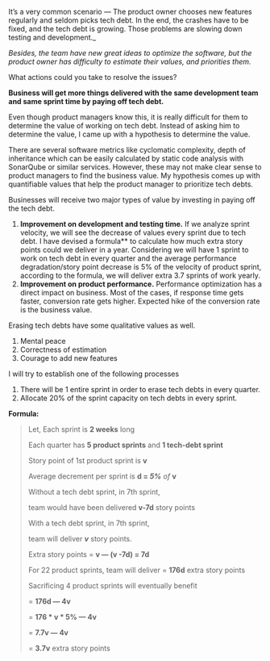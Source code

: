 It’s a very common scenario — The product owner chooses new features regularly and seldom picks tech debt. In the end, the crashes have to be fixed, and the tech debt is growing. Those problems are slowing down testing and development._

_Besides, the team have new great ideas to optimize the software, but the product owner has difficulty to estimate their values, and priorities them._

What actions could you take to resolve the issues?

**Business will get more things delivered with the same development team and same sprint time by paying off tech debt.**

Even though product managers know this, it is really difficult for them to determine the value of working on tech debt. Instead of asking him to determine the value, I came up with a hypothesis to determine the value.

There are several software metrics like cyclomatic complexity, depth of inheritance which can be easily calculated by static code analysis with SonarQube or similar services. However, these may not make clear sense to product managers to find the business value. My hypothesis comes up with quantifiable values that help the product manager to prioritize tech debts.

Businesses will receive two major types of value by investing in paying off the tech debt.

1.  **Improvement on development and testing time.** If we analyze sprint velocity, we will see the decrease of values every sprint due to tech debt. I have devised a formula** to calculate how much extra story points could we deliver in a year. Considering we will have 1 sprint to work on tech debt in every quarter and the average performance degradation/story point decrease is 5% of the velocity of product sprint, according to the formula, we will deliver extra 3.7 sprints of work yearly.
2.  **Improvement on product performance.** Performance optimization has a direct impact on business. Most of the cases, if response time gets faster, conversion rate gets higher. Expected hike of the conversion rate is the business value.

Erasing tech debts have some qualitative values as well.

1.  Mental peace
2.  Correctness of estimation
3.  Courage to add new features

I will try to establish one of the following processes

1.  There will be 1 entire sprint in order to erase tech debts in every quarter.
2.  Allocate 20% of the sprint capacity on tech debts in every sprint.

**Formula:**
> Let, 
> Each sprint is **2 weeks** long
> 
> Each quarter has **5 product sprints** and **1 tech-debt sprint**
> 
> Story point of 1st product sprint is **v**
> 
> Average decrement per sprint is **d = _5%_** _of_ **v**
> 
> Without a tech debt sprint, in 7th sprint,
> 
> team would have been delivered **v-7d** story points
> 
> With a tech debt sprint, in 7th sprint,
> 
> team will deliver **_v_** story points.
> 
> Extra story points = **v — (v -7d) = 7d**
> 
> For 22 product sprints, team will deliver = **176d** extra story points
> 
> Sacrificing 4 product sprints will eventually benefit
> 
> = **176d — 4v**
> 
> = **176 * v * 5% — 4v**
> 
> = **7.7v — 4v**
> 
> = **3.7v** extra story points
> 

